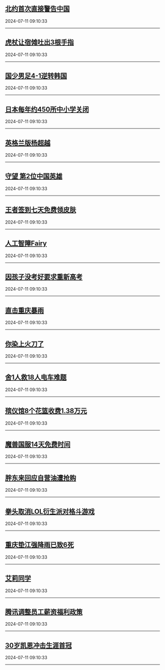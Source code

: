 ## [北约首次直接警告中国](https://search.bilibili.com/all?vt=36849326&keyword=%E5%8C%97%E7%BA%A6%E9%A6%96%E6%AC%A1%E7%9B%B4%E6%8E%A5%E8%AD%A6%E5%91%8A%E4%B8%AD%E5%9B%BD&order=click)

2024-07-11 09:10:33

---
## [虎杖让宿傩吐出3根手指](https://search.bilibili.com/all?vt=36849326&keyword=%E8%99%8E%E6%9D%96%E8%AE%A9%E5%AE%BF%E5%82%A9%E5%90%90%E5%87%BA3%E6%A0%B9%E6%89%8B%E6%8C%87&order=click)

2024-07-11 09:10:33

---
## [国少男足4-1逆转韩国](https://search.bilibili.com/all?vt=36849326&keyword=%E5%9B%BD%E5%B0%91%E7%94%B7%E8%B6%B34-1%E9%80%86%E8%BD%AC%E9%9F%A9%E5%9B%BD&order=click)

2024-07-11 09:10:33

---
## [日本每年约450所中小学关闭](https://search.bilibili.com/all?vt=36849326&keyword=%E6%97%A5%E6%9C%AC%E6%AF%8F%E5%B9%B4%E7%BA%A6450%E6%89%80%E4%B8%AD%E5%B0%8F%E5%AD%A6%E5%85%B3%E9%97%AD&order=click)

2024-07-11 09:10:33

---
## [英格兰版杨超越](https://search.bilibili.com/all?vt=36849326&keyword=%E8%8B%B1%E6%A0%BC%E5%85%B0%E7%89%88%E6%9D%A8%E8%B6%85%E8%B6%8A&order=click)

2024-07-11 09:10:33

---
## [守望 第2位中国英雄](https://search.bilibili.com/all?vt=36849326&keyword=%E5%AE%88%E6%9C%9B+%E7%AC%AC2%E4%BD%8D%E4%B8%AD%E5%9B%BD%E8%8B%B1%E9%9B%84&order=click)

2024-07-11 09:10:33

---
## [王者签到七天免费领皮肤](https://search.bilibili.com/all?vt=36849326&keyword=%E7%8E%8B%E8%80%85%E7%AD%BE%E5%88%B0%E4%B8%83%E5%A4%A9%E5%85%8D%E8%B4%B9%E9%A2%86%E7%9A%AE%E8%82%A4&order=click)

2024-07-11 09:10:33

---
## [人工智障Fairy](https://search.bilibili.com/all?vt=36849326&keyword=%E4%BA%BA%E5%B7%A5%E6%99%BA%E9%9A%9CFairy&order=click)

2024-07-11 09:10:33

---
## [因孩子没考好要求重新高考](https://search.bilibili.com/all?vt=36849326&keyword=%E5%9B%A0%E5%AD%A9%E5%AD%90%E6%B2%A1%E8%80%83%E5%A5%BD%E8%A6%81%E6%B1%82%E9%87%8D%E6%96%B0%E9%AB%98%E8%80%83&order=click)

2024-07-11 09:10:33

---
## [直击重庆暴雨](https://search.bilibili.com/all?vt=36849326&keyword=%E7%9B%B4%E5%87%BB%E9%87%8D%E5%BA%86%E6%9A%B4%E9%9B%A8&order=click)

2024-07-11 09:10:33

---
## [你染上火刀了](https://search.bilibili.com/all?vt=36849326&keyword=%E4%BD%A0%E6%9F%93%E4%B8%8A%E7%81%AB%E5%88%80%E4%BA%86&order=click)

2024-07-11 09:10:33

---
## [舍1人救18人电车难题](https://search.bilibili.com/all?vt=36849326&keyword=%E8%88%8D1%E4%BA%BA%E6%95%9118%E4%BA%BA%E7%94%B5%E8%BD%A6%E9%9A%BE%E9%A2%98&order=click)

2024-07-11 09:10:33

---
## [殡仪馆8个花篮收费1.38万元](https://search.bilibili.com/all?vt=36849326&keyword=%E6%AE%A1%E4%BB%AA%E9%A6%868%E4%B8%AA%E8%8A%B1%E7%AF%AE%E6%94%B6%E8%B4%B91.38%E4%B8%87%E5%85%83&order=click)

2024-07-11 09:10:33

---
## [魔兽国服14天免费时间](https://search.bilibili.com/all?vt=36849326&keyword=%E9%AD%94%E5%85%BD%E5%9B%BD%E6%9C%8D14%E5%A4%A9%E5%85%8D%E8%B4%B9%E6%97%B6%E9%97%B4&order=click)

2024-07-11 09:10:33

---
## [胖东来回应自营油遭抢购](https://search.bilibili.com/all?vt=36849326&keyword=%E8%83%96%E4%B8%9C%E6%9D%A5%E5%9B%9E%E5%BA%94%E8%87%AA%E8%90%A5%E6%B2%B9%E9%81%AD%E6%8A%A2%E8%B4%AD&order=click)

2024-07-11 09:10:33

---
## [拳头取消LOL衍生派对格斗游戏](https://search.bilibili.com/all?vt=36849326&keyword=%E6%8B%B3%E5%A4%B4%E5%8F%96%E6%B6%88LOL%E8%A1%8D%E7%94%9F%E6%B4%BE%E5%AF%B9%E6%A0%BC%E6%96%97%E6%B8%B8%E6%88%8F&order=click)

2024-07-11 09:10:33

---
## [重庆垫江强降雨已致6死](https://search.bilibili.com/all?vt=36849326&keyword=%E9%87%8D%E5%BA%86%E5%9E%AB%E6%B1%9F%E5%BC%BA%E9%99%8D%E9%9B%A8%E5%B7%B2%E8%87%B46%E6%AD%BB&order=click)

2024-07-11 09:10:33

---
## [艾莉同学](https://search.bilibili.com/all?vt=36849326&keyword=%E8%89%BE%E8%8E%89%E5%90%8C%E5%AD%A6&order=click)

2024-07-11 09:10:33

---
## [腾讯调整员工薪资福利政策](https://search.bilibili.com/all?vt=36849326&keyword=%E8%85%BE%E8%AE%AF%E8%B0%83%E6%95%B4%E5%91%98%E5%B7%A5%E8%96%AA%E8%B5%84%E7%A6%8F%E5%88%A9%E6%94%BF%E7%AD%96&order=click)

2024-07-11 09:10:33

---
## [30岁凯恩冲击生涯首冠](https://search.bilibili.com/all?vt=36849326&keyword=30%E5%B2%81%E5%87%AF%E6%81%A9%E5%86%B2%E5%87%BB%E7%94%9F%E6%B6%AF%E9%A6%96%E5%86%A0&order=click)

2024-07-11 09:10:33

---
